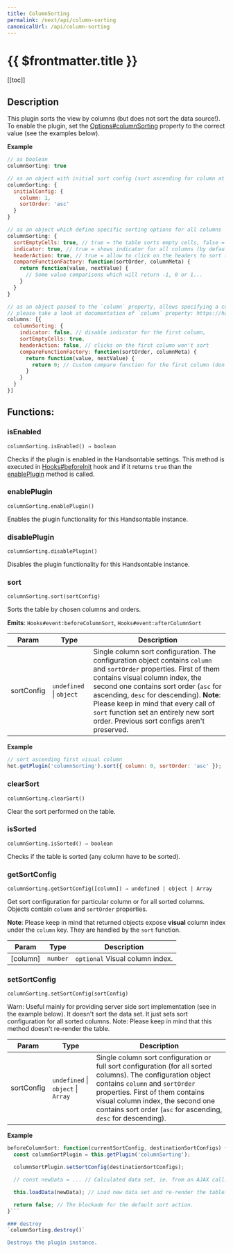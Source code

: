 ```yaml
---
title: ColumnSorting
permalink: /next/api/column-sorting
canonicalUrl: /api/column-sorting
---
```


# {{ $frontmatter.title }}

[[toc]]

## Description


This plugin sorts the view by columns (but does not sort the data source!). To enable the plugin, set the
[Options#columnSorting](./Options/#columnSorting) property to the correct value (see the examples below).


**Example**  
```js
// as boolean
columnSorting: true

// as an object with initial sort config (sort ascending for column at index 1)
columnSorting: {
  initialConfig: {
    column: 1,
    sortOrder: 'asc'
  }
}

// as an object which define specific sorting options for all columns
columnSorting: {
  sortEmptyCells: true, // true = the table sorts empty cells, false = the table moves all empty cells to the end of the table (by default)
  indicator: true, // true = shows indicator for all columns (by default), false = don't show indicator for columns
  headerAction: true, // true = allow to click on the headers to sort (by default), false = turn off possibility to click on the headers to sort
  compareFunctionFactory: function(sortOrder, columnMeta) {
    return function(value, nextValue) {
      // Some value comparisons which will return -1, 0 or 1...
    }
  }
}

// as an object passed to the `column` property, allows specifying a custom options for the desired column.
// please take a look at documentation of `column` property: https://handsontable.com/docs/Options.html#columns
columns: [{
  columnSorting: {
    indicator: false, // disable indicator for the first column,
    sortEmptyCells: true,
    headerAction: false, // clicks on the first column won't sort
    compareFunctionFactory: function(sortOrder, columnMeta) {
      return function(value, nextValue) {
        return 0; // Custom compare function for the first column (don't sort)
      }
    }
  }
}]
```
## Functions:

### isEnabled
`columnSorting.isEnabled() ⇒ boolean`

Checks if the plugin is enabled in the Handsontable settings. This method is executed in [Hooks#beforeInit](./Hooks/#beforeInit)
hook and if it returns `true` than the [enablePlugin](#ColumnSorting+enablePlugin) method is called.



### enablePlugin
`columnSorting.enablePlugin()`

Enables the plugin functionality for this Handsontable instance.



### disablePlugin
`columnSorting.disablePlugin()`

Disables the plugin functionality for this Handsontable instance.



### sort
`columnSorting.sort(sortConfig)`

Sorts the table by chosen columns and orders.

**Emits**: <code>Hooks#event:beforeColumnSort</code>, <code>Hooks#event:afterColumnSort</code>  

| Param | Type | Description |
| --- | --- | --- |
| sortConfig | <code>undefined</code> \| <code>object</code> | Single column sort configuration. The configuration object contains `column` and `sortOrder` properties. First of them contains visual column index, the second one contains sort order (`asc` for ascending, `desc` for descending). **Note**: Please keep in mind that every call of `sort` function set an entirely new sort order. Previous sort configs aren't preserved. |


**Example**  
```js
// sort ascending first visual column
hot.getPlugin('columnSorting').sort({ column: 0, sortOrder: 'asc' });
```

### clearSort
`columnSorting.clearSort()`

Clear the sort performed on the table.



### isSorted
`columnSorting.isSorted() ⇒ boolean`

Checks if the table is sorted (any column have to be sorted).



### getSortConfig
`columnSorting.getSortConfig([column]) ⇒ undefined | object | Array`

Get sort configuration for particular column or for all sorted columns. Objects contain `column` and `sortOrder` properties.

**Note**: Please keep in mind that returned objects expose **visual** column index under the `column` key. They are handled by the `sort` function.


| Param | Type | Description |
| --- | --- | --- |
| [column] | <code>number</code> | `optional` Visual column index. |



### setSortConfig
`columnSorting.setSortConfig(sortConfig)`

Warn: Useful mainly for providing server side sort implementation (see in the example below). It doesn't sort the data set. It just sets sort configuration for all sorted columns.
Note: Please keep in mind that this method doesn't re-render the table.


| Param | Type | Description |
| --- | --- | --- |
| sortConfig | <code>undefined</code> \| <code>object</code> \| <code>Array</code> | Single column sort configuration or full sort configuration (for all sorted columns). The configuration object contains `column` and `sortOrder` properties. First of them contains visual column index, the second one contains sort order (`asc` for ascending, `desc` for descending). |


**Example**  
```js
beforeColumnSort: function(currentSortConfig, destinationSortConfigs) {
  const columnSortPlugin = this.getPlugin('columnSorting');

  columnSortPlugin.setSortConfig(destinationSortConfigs);

  // const newData = ... // Calculated data set, ie. from an AJAX call.

  this.loadData(newData); // Load new data set and re-render the table.

  return false; // The blockade for the default sort action.
}```

### destroy
`columnSorting.destroy()`

Destroys the plugin instance.


